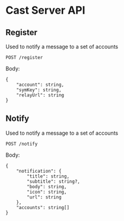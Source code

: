 # Cast Server API

## Register

Used to notify a message to a set of accounts 

`POST /register`

Body:

```jsonc
{
    "account": string,
    "symKey": string,
    "relayUrl": string
}
```



## Notify

Used to notify a message to a set of accounts 

`POST /notify`

Body:

```jsonc
{
    "notification": {
        "title": string,
        "subtitle": string?,
        "body": string,
        "icon": string,
        "url": string
    },
    "accounts": string[]
}
``` 
